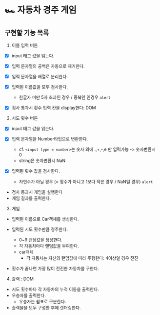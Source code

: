 # 🏎️ 자동차 경주 게임

## 구현할 기능 목록

1. 이름 입력 버튼

- [x] input 태그 값을 읽는다.
- [x] 입력 문자열의 공백은 자동으로 제거한다.
- [x] 입력 문자열을 배열로 분리한다.

- [x] 입력된 이름값을 모두 검사한다.

  - 한글자 미만 5자 초과인 경우 / 중복인 인경우 `alert`

- [x] 검사 통과시 횟수 입력 칸을 display한다: DOM

2. 시도 횟수 버튼

- [x] input 태그 값을 읽는다.
- [x] 입력 문자열을 Number타입으로 변환한다.

  - cf. `<input type = number>`는 숫자 외에 .,+,-,e 만 입력가능 -> 숫자변환시 0
  - string은 숫자변환시 NaN

- [x] 입력된 횟수 값을 검사한다.

  - 자연수가 아닐 경우 (= 정수가 아니고 1보다 작은 경우 / NaN일 경우) `alert`

- 검사 통과시 게임을 실행한다
- 게임 결과를 출력한다.

3. 게임

- 입력된 이름으로 Car객체를 생성한다.
- 입력된 시도 횟수만큼 경주한다.

  - 0~9 랜덤값을 생성한다.
  - 각 자동차마다 랜덤값을 부여한다.
  - car객체
    - 각 자동차는 자신의 랜덤값에 따라 주행한다: 4이상일 경우 전진

- 횟수가 끝나면 가장 많이 전진한 자동차를 구한다.

4. 출력 : DOM

- 시도 횟수마다 각 자동차의 누적 이동을 출력한다.
- 우승자를 출력한다.
  - 우승자는 쉼표로 구분한다.
- 출력물을 모두 구성한 후에 렌더링한다.
